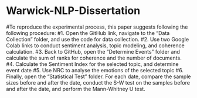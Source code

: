 # Warwick-NLP-Dissertation
#To reproduce the experimental process, this paper suggests following the following procedure:
#1. Open the GitHub link, navigate to the “Data Collection” folder, and use the code for data collection.
#2. Use two Google Colab links to conduct sentiment analysis, topic modeling, and coherence calculation.
#3. Back to GitHub, open the “Determine Events” folder and calculate the sum of ranks for coherence and the number of documents.
#4. Calculate the Sentiment Index for the selected topic, and determine event date
#5. Use NRC to analyse the emotions of the selected topic
#6. Finally, open the “Statistical Test” folder. For each date, compare the sample sizes before and after the date, conduct the S-W test on the samples before and after the date, and perform the Mann-Whitney U test.
 
